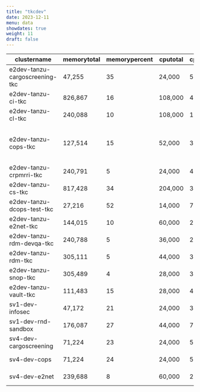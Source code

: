 ```yaml
---
title: "tkcdev"
date: 2023-12-11
menu: data
showdates: true
weight: 11
draft: false
---
```

<!--more-->
| clustername                    | memorytotal | memorypercent | cputotal | cpupercent | nodecount | health  | message                              |
| ------------------------------ | ----------- | ------------- | -------- | ---------- | --------- | ------- | ------------------------------------ |
| e2dev-tanzu-cargoscreening-tkc |      47,255 |            35 |   24,000 |         56 |         6 | HEALTHY | Cluster is healthy                   |
| e2dev-tanzu-ci-tkc             |     826,867 |            16 |  108,000 |         47 |         9 | HEALTHY | Cluster is healthy                   |
| e2dev-tanzu-cl-tkc             |     240,088 |            10 |  108,000 |         16 |         9 | HEALTHY | Cluster is healthy                   |
| e2dev-tanzu-cops-tkc           |     127,514 |            15 |   52,000 |         33 |         8 | WARNING | 2 worker nodes are in UNKNOWN state. |
| e2dev-tanzu-crpmrri-tkc        |     240,791 |             5 |   24,000 |         41 |         6 | HEALTHY | Cluster is healthy                   |
| e2dev-tanzu-cs-tkc             |     817,428 |            34 |  204,000 |         31 |        27 | HEALTHY | Cluster is healthy                   |
| e2dev-tanzu-dcops-test-tkc     |      27,216 |            52 |   14,000 |         74 |         5 | HEALTHY | Cluster is healthy                   |
| e2dev-tanzu-e2net-tkc          |     144,015 |            10 |   60,000 |         20 |         6 | HEALTHY | Cluster is healthy                   |
| e2dev-tanzu-rdm-devqa-tkc      |     240,788 |             5 |   36,000 |         28 |         6 | HEALTHY | Cluster is healthy                   |
| e2dev-tanzu-rdm-tkc            |     305,111 |             5 |   44,000 |         33 |         7 | HEALTHY | Cluster is healthy                   |
| e2dev-tanzu-snop-tkc           |     305,489 |             4 |   28,000 |         37 |         5 | HEALTHY | Cluster is healthy                   |
| e2dev-tanzu-vault-tkc          |     111,483 |            15 |   28,000 |         49 |         7 | HEALTHY | Cluster is healthy                   |
| sv1-dev-infosec                |      47,172 |            21 |   24,000 |         38 |         6 | HEALTHY | Cluster is healthy                   |
| sv1-dev-rnd-sandbox            |     176,087 |            27 |   44,000 |         72 |         7 | HEALTHY | Cluster is healthy                   |
| sv4-dev-cargoscreening         |      71,224 |            23 |   24,000 |         54 |         6 | HEALTHY | Cluster is healthy                   |
| sv4-dev-cops                   |      71,224 |            24 |   24,000 |         56 |         6 | HEALTHY | Cluster is healthy                   |
| sv4-dev-e2net                  |     239,688 |             8 |   60,000 |         23 |         9 | HEALTHY | Cluster is healthy                   |
